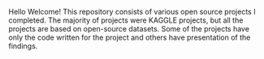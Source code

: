 Hello Welcome!
This repository consists of various open source projects I completed.
The majority of projects were KAGGLE projects, but all the projects are based on open-source datasets. 
Some of the projects have only the code written for the project and others have presentation of 
the findings.
